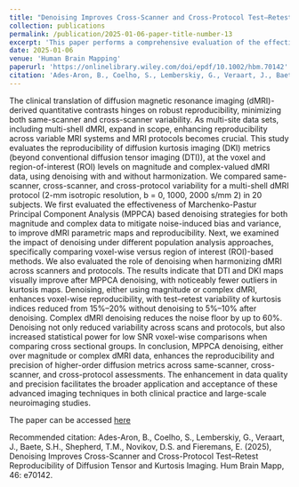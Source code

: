 ```yaml
---
title: "Denoising Improves Cross-Scanner and Cross-Protocol Test–Retest Reproducibility of Diffusion Tensor and Kurtosis Imaging"
collection: publications
permalink: /publication/2025-01-06-paper-title-number-13
excerpt: 'This paper performs a comprehensive evaluation of the effectiveness of MPPCA based denoising strategies for both magnitude and complex data to mitigate noise-induced bias and variance, to improve dMRI parametric maps and reproducibility.'
date: 2025-01-06
venue: 'Human Brain Mapping'
paperurl: 'https://onlinelibrary.wiley.com/doi/epdf/10.1002/hbm.70142'
citation: 'Ades-Aron, B., Coelho, S., Lemberskiy, G., Veraart, J., Baete, S.H., Shepherd, T.M., Novikov, D.S. and Fieremans, E. (2025), Denoising Improves Cross-Scanner and Cross-Protocol Test–Retest Reproducibility of Diffusion Tensor and Kurtosis Imaging. Hum Brain Mapp, 46: e70142.'
---
```


The clinical translation of diffusion magnetic resonance imaging (dMRI)-derived quantitative contrasts hinges on robust reproducibility, minimizing both same-scanner and cross-scanner variability. As multi-site data sets, including multi-shell dMRI, expand in scope, enhancing reproducibility across variable MRI systems and MRI protocols becomes crucial. This study evaluates the reproducibility of diffusion kurtosis imaging (DKI) metrics (beyond conventional diffusion tensor imaging (DTI)), at the voxel and region-of-interest (ROI) levels on magnitude and complex-valued dMRI data, using denoising with and without harmonization. We compared same-scanner, cross-scanner, and cross-protocol variability for a multi-shell dMRI protocol (2-mm isotropic resolution, b = 0, 1000, 2000 s/mm 2) in 20 subjects. We first evaluated the effectiveness of Marchenko-Pastur Principal Component Analysis (MPPCA) based denoising strategies for both magnitude and complex data to mitigate noise-induced bias and variance, to improve dMRI parametric maps and reproducibility. Next, we examined the impact of denoising under different population analysis approaches, specifically comparing voxel-wise versus region of interest (ROI)-based methods. We also evaluated the role of denoising when harmonizing dMRI across scanners and protocols. The results indicate that DTI and DKI maps visually improve after MPPCA denoising, with noticeably fewer outliers in kurtosis maps. Denoising, either using magnitude or complex dMRI, enhances voxel-wise reproducibility, with test–retest variability of kurtosis indices reduced from 15%–20% without denoising to 5%–10% after denoising. Complex dMRI denoising reduces the noise floor by up to 60%. Denoising not only reduced variability across scans and protocols, but also increased statistical power for low SNR voxel-wise comparisons when comparing cross sectional groups. In conclusion, MPPCA denoising, either over magnitude or complex dMRI data, enhances the reproducibility and precision of higher-order diffusion metrics across same-scanner, cross-scanner, and cross-protocol assessments. The enhancement in data quality and precision facilitates the broader application and acceptance of these advanced imaging techniques in both clinical practice and large-scale neuroimaging studies.

The paper can be accessed [here](https://onlinelibrary.wiley.com/doi/epdf/10.1002/hbm.70142)

Recommended citation: Ades-Aron, B., Coelho, S., Lemberskiy, G., Veraart, J., Baete, S.H., Shepherd, T.M., Novikov, D.S. and Fieremans, E. (2025), Denoising Improves Cross-Scanner and Cross-Protocol Test–Retest Reproducibility of Diffusion Tensor and Kurtosis Imaging. Hum Brain Mapp, 46: e70142.
